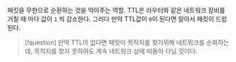 패킷을 무한으로 순환하는 것을 막아주는 역할.
TTL은 라우터와 같은 네트워크 장비를 거칠 때 마다 값이 `1` 씩 감소한다. 그러다 만약 TTL값이 `0`이 된다면 알아서 패킷이 드랍된다.

>[!question] 만약 TTL이 없다면
>패킷이 목적지를 찾기위해 네트워크를 순회하는데, 목적지를 찾지 못하여도 계속 네트워크 상에 떠돌아 다닐 것이다.


